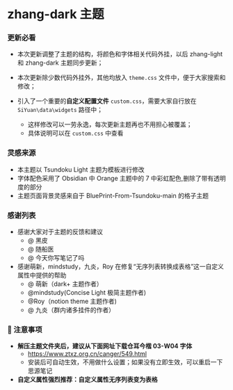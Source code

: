 # zhang-dark 主题

### 更新必看

* 本次更新调整了主题的结构，将颜色和字体相关代码外挂，以后 zhang-light 和 zhang-dark 主题同步更新；
* 本次更新除少数代码外挂外，其他均放入 `theme.css` 文件中，便于大家搜索和修改；
* 引入了一个重要的**自定义配置文件** `custom.css`，需要大家自行放在 `SiYuan\data\widgets` 路径中；

  * 这样修改可以一劳永逸，每次更新主题再也不用担心被覆盖；
  * 具体说明可以在 `custom.css` 中查看

### 灵感来源

- 本主题以 Tsundoku Light 主题为模板进行修改
- 字体配色采用了 Obsidian 中 Orange 主题中的 7 中彩虹配色,删除了带有透明度的部分
- 主题页面背景灵感来自于 BluePrint-From-Tsundoku-main 的格子主题

### 感谢列表

- 感谢大家对于主题的反馈和建议
  - @ 黑皮
  - @ 随船医
  - @ 今天你写笔记了吗
- 感谢萌新，mindstudy，九炎，Roy 在修复“无序列表转换成表格”这一自定义属性中提供的帮助
  - @ 萌新（dark+ 主题作者）
  - @mindstudy(Concise Light 极简主题作者)
  - @Roy（notion theme 主题作者)
  - @ 九炎（群内诸多挂件的作者）

### 📌 注意事项

- **解压主题文件夹后，建议从下面网址下载仓耳今楷 03-W04 字体**
  - https://www.ztxz.org.cn/canger/549.html
  - 安装后可自动生效，不用做什么设置；如果没有立即生效，可以重启一下思源笔记
- **自定义属性强烈推荐：自定义属性无序列表变为表格**
